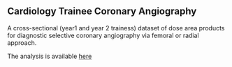 ## Cardiology Trainee Coronary Angiography

A cross-sectional (year1 and year 2 trainess) dataset of dose area products for diagnostic selective coronary angiography 
via femoral or radial approach.

The analysis is available [here](https://rpubs.com/atomofjustice/angiotraining)




